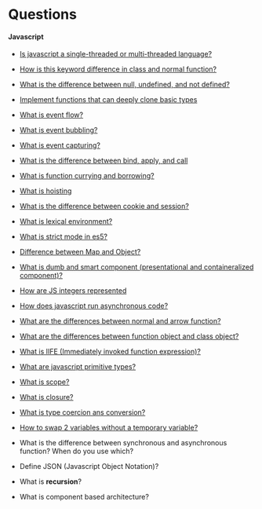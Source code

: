# Questions

#### Javascript

- [Is javascript a single-threaded or multi-threaded language?](https://github.com/wnyao/learning-notes/blob/master/javascript/nodejs/event-loop.md)
- [How is this keyword difference in class and normal function?](https://github.com/wnyao/learning-notes/blob/master/javascript/javascript/this.md)
- [What is the difference between null, undefined, and not defined?](https://github.com/wnyao/learning-notes/blob/master/javascript/javascript/null-undefined-notdefined.md)
- [Implement functions that can deeply clone basic types](https://github.com/wnyao/learning-notes/blob/master/javascript/javascript/how-to/clone.md)
- [What is event flow?](https://github.com/wnyao/learning-notes/blob/master/javascript/javascript/event-flow.md)
- [What is event bubbling?](https://github.com/wnyao/learning-notes/blob/master/javascript/javascript/event-flow.md)
- [What is event capturing?](https://github.com/wnyao/learning-notes/blob/master/javascript/javascript/event-flow.md)
- [What is the difference between bind, apply, and call](https://github.com/wnyao/learning-notes/blob/master/javascript/javascript/apply-vs-call-vs-bind.md)
- [What is function currying and borrowing?](https://github.com/wnyao/learning-notes/blob/master/javascript/javascript/apply-vs-call-vs-bind.md)
- [What is hoisting](https://github.com/wnyao/learning-notes/blob/master/javascript/javascript/hoisting.md)
- [What is the difference between cookie and session?](https://github.com/wnyao/learning-notes/blob/master/javascript/javascript/storage.md)
- [What is lexical environment?](https://github.com/wnyao/learning-notes/blob/master/javascript/javascript/lexical-environment.md)
- [What is strict mode in es5?](https://github.com/wnyao/learning-notes/blob/master/javascript/javascript/strict-mode.md)
- [Difference between Map and Object?](https://github.com/wnyao/learning-notes/blob/master/javascript/javascript/map-object.md)
- [What is dumb and smart component (presentational and containeralized component)?](https://medium.com/@thejasonfile/dumb-components-and-smart-components-e7b33a698d43)
- [How are JS integers represented](https://github.com/wnyao/learning-notes/blob/master/javascript/floating-point-representation.md)
- [How does javascript run asynchronous code?](https://github.com/wnyao/learning-notes/blob/master/javascript/nodejs/event-loop.md)
- [What are the differences between normal and arrow function?](https://github.com/wnyao/learning-notes/blob/master/javascript/javascript/this.md)
- [What are the differences between function object and class object?](https://github.com/wnyao/learning-notes/blob/master/javascript/javascript/inheritance-prototype-chain.md)
- [What is IIFE (Immediately invoked function expression)?](https://github.com/wnyao/learning-notes/blob/master/javascript/javascript/IIFE.md)
- [What are javascript primitive types?](https://github.com/wnyao/learning-notes/blob/master/javascript/javascript/primitive-types.md)
- [What is scope?](https://github.com/wnyao/learning-notes/blob/master/javascript/javascript/scope.md)
- [What is closure?](https://github.com/wnyao/learning-notes/blob/master/javascript/javascript/scope.md)
- [What is type coercion ans conversion?](https://github.com/wnyao/learning-notes/blob/master/javascript/javascript/coercion-conversion.md)
- [How to swap 2 variables without a temporary variable?](https://github.com/wnyao/learning-notes/blob/master/javascript/javascript/swap-variables.md)

- What is the difference between synchronous and asynchronous function? When do you use which?
- Define JSON (Javascript Object Notation)?
- What is **recursion**?
- What is component based architecture?
